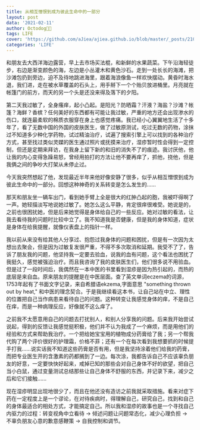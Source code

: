 ```yaml
---
title: 从相互憎恨到成为彼此生命中的一部分
layout: post
data: '2021-02-11'
author: Octodog🐙🐶
tags: LIFE
cover: 'https://github.com/aJiea/ajiea.github.io/blob/master/_posts/210211/cover.jpg'
categories: 'LIFE'
---
```


和朋友去大西洋海边露营，早上去市场买法棍，和新鲜的水果蔬菜。下午沿海轻徒步，右边是渐变颜色的海，左边是小丛灌木和黄色沙石。走到一处长长的海滩，把沙滩包扔到旁边，迫不及待地跳进海里，跟着海浪像鱼一样欢快摆动。黄昏时海水退，我们进，走在被水草覆盖的石头上，用手掰下一个个贻贝放进桶里。月亮就在帐篷门的前方，而天的另一个头是还没来得及落下的夕阳。

第二天我过敏了，全身瘙痒，起小凸起。是阳光？防晒霜？汗液？海盐？沙滩？帐篷？海鲜？香槟？任何美好的东西都有可能让我过敏，严重的地方还会出现渗水的伤口，就连最柔软的棉质衣服穿在身上也感觉疼痛。我已经小心翼翼地生活了十多年了，看了无数中国的外国的皮肤医生，做了过敏原测试，吃过无数的药物，涂抹过不知道多少种化学药物，试过精油治疗，试遍了搜索引擎上可以找到的各种治疗方式，甚至找过类似灵媒的医生通过照片或抚摸来治疗，湿疹暂时性会得到一定控制，但还是定期来拜访，在我身上留下新的和旧的消失不了的痕迹。我讨厌他，他让我的内心变得急躁易怒，曾经用拍打的方法让他不要再痒了，抓他，挠他，但是我俩之间的争吵大打架从未停止过。

今天我突然想起了他，发现最近半年来他好像安静了很多，似乎从相互憎恨到成为彼此生命中的一部分。回想这种神奇的关系转变是怎么发生的……

那天和朋友坐一辆车出门，看到她手臂上全是很大的红肿凸起的胞，我被吓得啊了一声。她轻描淡写地说她过敏了。她怎么这么平静，肯定很痒很难受。她说是的，之前也很困扰她，但是后来她觉得是身体给自己的一些反应。她对过敏的看法，让我去看待我的问题时比较中立了。我不知道我是否健康，但是我的身体知道，症状是身体在给我提醒，就像仪表盘上的指针一样。

我以前从来没有给其他人分享过、抱怨过我身体的问题和困扰，但是有一次因为太想出去聚会，但是因为过敏复发很严重，不得不多次取消和延期。我受不了了，告诉了朋友我的问题，他坚持我一定要去验血，说我的血有问题，这个看法也困扰了我挺久，感觉被强迫治疗。而且我咨询了我的皮肤医生们，他们很多说不用验血。但是过了一段时间后，我偶然在一本中医的书里看到湿疹是因为热引起的，而热的底层是来自血。原来朋友的提醒是在中医层面。查了英文单词eczema的词源，1753年起有了书面文字记录，来自希腊语ekzema,字面意思 "something thrown out by heat," 和中医的理念契合。于是我继续看这本书，让自己站在中立、理性的位置把自己当作病患来看待自己的问题。这种转变让我感觉身体的痒，不是自己在痒，而是一种病理反应，好像就不这么痒了。

之前我不太愿意用自己的问题去打扰别人，和别人分享我的问题。后来我开始尝试说起，得到的反馈让我感觉挺积极，他们并不认为我成了一个麻烦，而是用他们的经验和方式来帮助我治疗。一个把给她宝宝用的植物成分药膏给了我；另一个帮我代购了两个评价很好的护理霜，价格不菲；还有一个在每次看到我想要抓的时候提手打我……说实话我不知道这些药膏是否有用，但是我坚持涂着他们给我的药膏，而把专业医生开的含激素的药都搁到了一边。每次涂，我都告诉自己不应该辜负朋友的好意，一定要快快好起来，戒掉已知的那些会对自己身体不好的欲望，把自己当小白鼠，通过变量测试总结那些让自己身体不舒服的东西，并记录下来，减少之后和它们接触……

现在湿疹明显出现地很少了，而且在他还没有造访之前我就采取措施。看来对症下药在一定程度上是一个谬论，在对待疾病时，得理解自己，研究自己，找到和自己的身体最适合的相处方式，才能搞定自己。所以我和湿疹的故事也是一个寻找自己内驱力的过程：转变视角中立看待 → 倾述问题让问题常态化，减少心理负担 → 不辜负朋友心意的歉意感鞭策 → 自我控制和调节。
